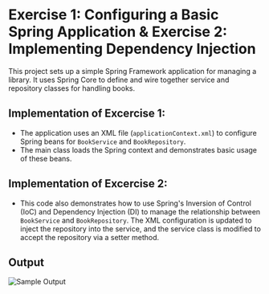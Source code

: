 # Exercise 1: Configuring a Basic Spring Application & Exercise 2: Implementing Dependency Injection

This project sets up a simple Spring Framework application for managing a library. It uses Spring Core to define and wire together service and repository classes for handling books.

## **Implementation of Excercise 1:**  
- The application uses an XML file (`applicationContext.xml`) to configure Spring beans for `BookService` and `BookRepository`.
- The main class loads the Spring context and demonstrates basic usage of these beans.

## **Implementation of Excercise 2:** 

- This code also demonstrates how to use Spring's Inversion of Control (IoC) and Dependency Injection (DI) to manage the relationship between `BookService` and `BookRepository`. The XML configuration is updated to inject the repository into the service, and the service class is modified to accept the repository via a setter method.

## Output

![Sample Output](/Spring%20Core_Maven/Excercise%201%20&%202/spring_application_configuration/outputs/image.png)
